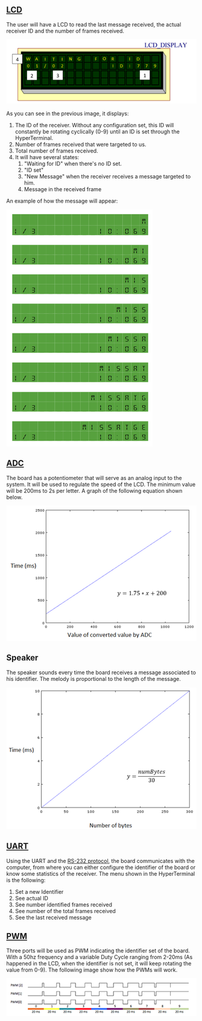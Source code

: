 ## [LCD](https://en.wikipedia.org/wiki/Liquid-crystal_display)

The user will have a LCD to read the last message received, the actual receiver ID and the number of frames received.

![Screenshot](images/LCD.PNG)

As you can see in the previous image, it displays:
1. The ID of the receiver. Without any configuration set, this ID will constantly be rotating cyclically (0-9) until an ID is set through the HyperTerminal. 
2. Number of frames received that were targeted to us.
3. Total number of frames received.
4. It will have several states:
    1. "Waiting for ID" when there's no ID set.
    2. "ID set"
    3. "New Message" when the receiver receives a message targeted to him.
    4. Message in the received frame

An example of how the message will appear:

![Screenshot](images/LCDMessage.PNG)

## [ADC](https://en.wikipedia.org/wiki/Analog-to-digital_converter)

The board has a potentiometer that will serve as an analog input to the system. It will be used to regulate the speed of the LCD. The minimum value will be 200ms to 2s per letter. A graph of the following equation shown below.

![Screenshot](images/ADCGraph.PNG)

## Speaker

The speaker sounds every time the board receives a message associated to his identifier. The melody is proportional to the length of the message.

![Screenshot](images/Speaker.PNG)

## [UART](https://en.wikipedia.org/wiki/Universal_asynchronous_receiver-transmitter)

Using the UART and the [RS-232 protocol](https://en.wikipedia.org/wiki/RS-232), the board communicates with the computer, from where you can either configure the identifier of the board or know some statistics of the receiver. The menu shown in the HyperTerminal is the following:

1. Set a new Identifier
2. See actual ID
3. See number identified frames received
3. See number of the total frames received
5. See the last received message

## [PWM](https://en.wikipedia.org/wiki/Pulse-width_modulation)

Three ports will be used as PWM indicating the identifier set of the board. With a 50hz frequency and a variable Duty Cycle ranging from 2-20ms (As happened in the LCD, when the identifier is not set, it will keep rotating the value from 0-9).
The following image show how the PWMs will work.

![Screenshot](images/PWM.PNG)

